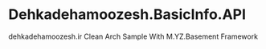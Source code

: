 # Dehkadehamoozesh.BasicInfo.API
dehkadehamoozesh.ir Clean Arch Sample With M.YZ.Basement Framework
